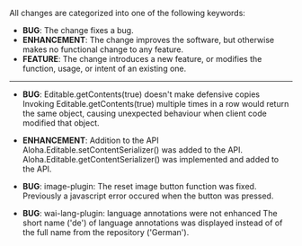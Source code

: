 All changes are categorized into one of the following keywords:

- **BUG**: The change fixes a bug.
- **ENHANCEMENT**: The change improves the software, but otherwise makes no
                   functional change to any feature.
- **FEATURE**: The change introduces a new feature, or modifies the function,
               usage, or intent of an existing one.

----

- **BUG**: Editable.getContents(true) doesn't make defensive copies
	Invoking Editable.getContents(true) multiple times in a row would return
	the same object, causing unexpected behaviour when client code modified that object.

- **ENHANCEMENT**: Addition to the API
	Aloha.Editable.setContentSerializer() was added to the API.
	Aloha.Editable.getContentSerializer() was implemented and added to the API.


- **BUG**: image-plugin: The reset image button function was fixed. Previously a javascript error occured when the button was pressed.

- **BUG**: wai-lang-plugin: language annotations were not enhanced
	The short name ('de') of language annotations was displayed
	instead of of the full name from the repository ('German').
